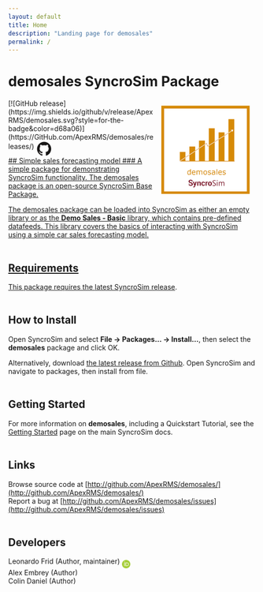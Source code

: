 ```yaml
---
layout: default
title: Home
description: "Landing page for demosales"
permalink: /
---
```


# **demosales** SyncroSim Package
<img align="right" style="padding: 13px" width="180" src="assets/images/logo/demosales-sticker.png">
[![GitHub release](https://img.shields.io/github/v/release/ApexRMS/demosales.svg?style=for-the-badge&color=d68a06)](https://GitHub.com/ApexRMS/demosales/releases/)    <a href="https://github.com/ApexRMS/demosales"><img align="middle" style="padding: 1px" width="30" src="assets/images/logo/github-trans2.png">
<br>
## Simple sales forecasting model
### A simple package for demonstrating SyncroSim functionality. The demosales package is an open-source SyncroSim Base Package.


The demosales package can be loaded into SyncroSim as either an empty library or as the **Demo Sales - Basic** library, which contains pre-defined datafeeds. This library covers the basics of interacting with SyncroSim using a simple car sales forecasting model.
<br>
<br>
## Requirements

This package requires the [latest SyncroSim release](https://syncrosim.com/download/).
<br>
<br>
## How to Install

Open SyncroSim and select **File -> Packages… -> Install…**, then select the **demosales** package and click OK.

Alternatively, download [the latest release from Github](https://github.com/ApexRMS/demosales/releases/). Open SyncroSim and navigate to packages, then install from file.
<br>
<br>
## Getting Started

For more information on **demosales**, including a Quickstart Tutorial, see the [Getting Started](https://docs.syncrosim.com/getting_started/quickstart.html) page on the main SyncroSim docs.
<br>
<br>
## Links

Browse source code at
[http://github.com/ApexRMS/demosales/](http://github.com/ApexRMS/demosales/)
<br>
Report a bug at
[http://github.com/ApexRMS/demosales/issues](http://github.com/ApexRMS/demosales/issues)
<br>
<br>
## Developers

Leonardo Frid (Author, maintainer) <a href="https://orcid.org/0000-0002-5489-2337"><img align="middle" style="padding: 0.5px" width="17" src="assets/images/ORCID.png"></a>
<br>
Alex Embrey (Author)
<br>
Colin Daniel (Author)
